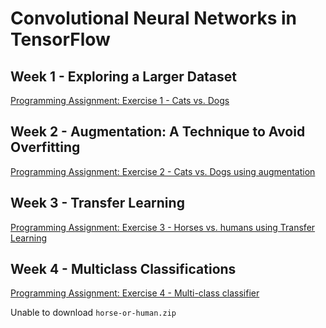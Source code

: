 # Convolutional Neural Networks in TensorFlow
## Week 1 - Exploring a Larger Dataset
[Programming Assignment: Exercise 1 - Cats vs. Dogs](https://github.com/zano97/Michele-Zanotti/blob/main/Coursera/Convolutional%20Neural%20Networks%20in%20TensorFlow/Exercise_1_Cats_vs_Dogs_Question-FINAL.ipynb)

## Week 2 - Augmentation: A Technique to Avoid Overfitting
[Programming Assignment: Exercise 2 - Cats vs. Dogs using augmentation]()

## Week 3 - Transfer Learning
[Programming Assignment: Exercise 3 - Horses vs. humans using Transfer Learning]()

## Week 4 - Multiclass Classifications
[Programming Assignment: Exercise 4 - Multi-class classifier]()

Unable to download `horse-or-human.zip`
